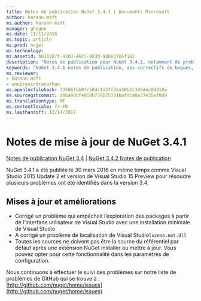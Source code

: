 ```yaml
---
title: Notes de publication NuGet 3.4.1 | Documents Microsoft
author: karann-msft
ms.author: karann-msft
manager: ghogen
ms.date: 11/11/2016
ms.topic: article
ms.prod: nuget
ms.technology: 
ms.assetid: b016587f-0203-46c7-983d-abb03766f162
description: "Notes de publication pour NuGet 3.4.1, notamment de problèmes connus, des correctifs de bogues, les fonctionnalités ajoutées et dcr."
keywords: "NuGet 3.4.1 notes de publication, des correctifs de bogues, problèmes connus, ajouté des fonctionnalités, DCR"
ms.reviewer:
- karann-msft
- unniravindranathan
ms.openlocfilehash: 73506fbb8fc584c1d3ff3ea30b1c3d5dec09319a
ms.sourcegitcommit: d0ba99bfe019b779b75731bafdca8a37e35ef0d9
ms.translationtype: MT
ms.contentlocale: fr-FR
ms.lasthandoff: 12/14/2017
---
```

# <a name="nuget-341-release-notes"></a>Notes de mise à jour de NuGet 3.4.1

[Notes de publication NuGet 3.4](../release-notes/nuget-3.4.md) | [NuGet 3.4.2 Notes de publication](../release-notes/nuget-3.4.2.md)

NuGet 3.4.1 a été publiée le 30 mars 2016 en même temps comme Visual Studio 2015 Update 2 et version de Visual Studio 15 Preview pour résoudre plusieurs problèmes ont été identifiés dans la version 3.4.

## <a name="updates-and-improvements"></a>Mises à jour et améliorations

* Corrigé un problème qui empêchait l’exploration des packages à partir de l’interface utilisateur de Visual Studio avec une installation minimale de Visual Studio
* A corrigé un problème de localisation de Visual Studio`lucene.net.dll`
* Toutes les sources ne doivent pas être la source du référentiel par défaut après une extension NuGet installer ou mettre à jour.  Vous pouvez opter pour cette fonctionnalité dans les paramètres de configuration.

Nous continuons à effectuer le suivi des problèmes sur notre liste de problèmes de GitHub qui se trouve à : [http://github.com/nuget/home/issues](http://github.com/nuget/home/issues)
